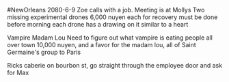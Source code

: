 #NewOrleans 
2080-6-9
Zoe calls with a job.
Meeting is at Mollys
Two missing experimental drones
6,000 nuyen each for recovery
must be done before morning
each drone has a drawing on it similar to a heart

Vampire Madam Lou
Need to figure out what vampire is eating people all over town
10,000 nuyen, and a favor for the madam lou, all of Saint Germaine's group to Paris

Ricks caberie on bourbon st, go straight through the employee door and ask for Max